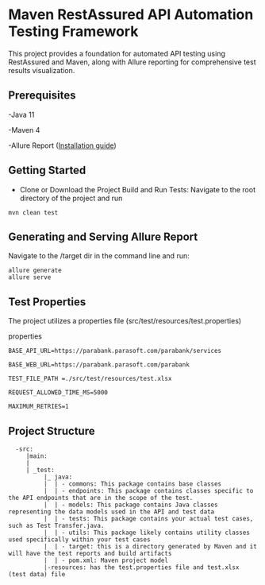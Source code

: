 # Maven RestAssured API Automation Testing Framework
This project provides a foundation for automated API testing using RestAssured and Maven, along with Allure reporting for comprehensive test results visualization.

## Prerequisites
-Java 11

-Maven 4 

-Allure Report ([Installation guide]([url](https://allurereport.org/docs/gettingstarted-installation)))

## Getting Started
- Clone or Download the Project
Build and Run Tests:
Navigate to the root directory of the project and run
```
mvn clean test
```     
## Generating and Serving Allure Report
Navigate to the /target dir in the command line and run:
```
allure generate
allure serve
```   

## Test Properties
The project utilizes a properties file (src/test/resources/test.properties) 

properties
    
    BASE_API_URL=https://parabank.parasoft.com/parabank/services

    BASE_WEB_URL=https://parabank.parasoft.com/parabank
    
    TEST_FILE_PATH =./src/test/resources/test.xlsx
    
    REQUEST_ALLOWED_TIME_MS=5000
    
    MAXIMUM_RETRIES=1

## Project Structure


```
  -src: 
     |main: 
     |
     | _test:
          |_ java:
          |  | - commons: This package contains base classes
          |  | - endpoints: This package contains classes specific to the API endpoints that are in the scope of the test.
          |  | - models: This package contains Java classes representing the data models used in the API and test data
          |  | - tests: This package contains your actual test cases, such as Test Transfer.java.
          |  | - utils: This package likely contains utility classes used specifically within your test cases
          |  | - target: this is a directory generated by Maven and it will have the test reports and build artifacts
          |  | - pom.xml: Maven project model            
          |-resources: has the test.properties file and test.xlsx (test data) file
```            

